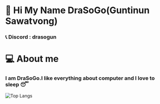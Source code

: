 # 👋 Hi My Name DraSoGo(Guntinun Sawatvong)
### 📞 Discord : drasogun
# 💻 About me
### I am DraSoGo.I like everything about computer and I love to sleep 😴
![Top Langs](https://github-readme-stats.vercel.app/api/top-langs/?username=DraSoGo&exclude_repo=github-readme-stats,anuraghazra.github.io)
<!--
**DraSoGo/DraSoGo** is a ✨ _special_ ✨ repository because its `README.md` (this file) appears on your GitHub profile.

Here are some ideas to get you started:

- 🔭 I’m currently working on ...
- 🌱 I’m currently learning ...
- 👯 I’m looking to collaborate on ...
- 🤔 I’m looking for help with ...
- 💬 Ask me about ...
- 📫 How to reach me: ...
- 😄 Pronouns: ...
- ⚡ Fun fact: ...
-->
